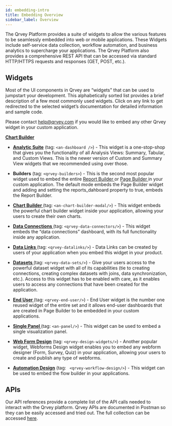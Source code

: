 ```yaml
---
id: embedding-intro
title: Embedding Overview
sidebar_label: Overview
---
```

<div style={{textAlign: "justify"}}>

The Qrvey Platform provides a suite of widgets to allow the various features to be seamlessly embedded into web or mobile applications. These Widgets include self-service data collection, workflow automation, and business analytics to supercharge your applications. The Qrvey Platform also provides a comprehensive REST API that can be accessed via standard HTTP/HTTPS requests and responses (GET, POST, etc.).

## Widgets

Most of the UI components in Qrvey are “widgets" that can be used to jumpstart your development. This alphabetically sorted list provides a brief description of a few most commonly used widgets. Click on any link to get redirected to the selected widget’s documentation for detailed information and sample code. 

Please contact [help@qrvey.com](mailto:help@qrvey.com) if you would like to embed any other Qrvey widget in your custom application.

<a href="/docs/embedding/widgets/app-building/chart-builder/"><strong>Chart Builder </strong></a>

-   <a href="/docs/embedding/widgets/analytics/analytic-suite/"> <strong>Analytic Suite</strong></a>
    (tag: `<an-dashboard />`) - This widget is a one-stop-shop that gives you the functionality of all Analysis Views: Summary, Tabular, and Custom Views. This is the newer version of Custom and Summary View widgets that we recommended using over those.

-   **Builders** (tag: `<qrvey-builders>`) - This is the second most popular widget used to embed the entire <a href="/docs/embedding/widgets/app-building/widget-report-builder/"> Report Builder </a> or <a href="/docs/embedding/widgets/app-building/widget-page-builder/">Page Builder </a>
    in your custom application. The default mode embeds the Page Builder widget and adding and setting the reports_dahboard property to true, embeds the Report Builder.

-   <a href="/docs/embedding/widgets/app-building/chart-builder/"><strong>Chart Builder </strong></a> (tag: `<an-chart-builder-modal/>`) - This widget embeds the powerful chart builder widget inside your application, allowing your users to create their own charts.

-   <a href="/docs/embedding/widgets/data-sources/widget-dataconnectors/"><strong>Data Connections </strong></a>(tag: `<qrvey-data-connectors/>`) - This widget embeds the “data connections” dashboard, with its full functionality inside any application.

-   <a href="/docs/embedding/widgets/data-sources/widget-datalinks/"><strong>Data Links </strong></a>(tag: `<qrvey-datalinks/>`) - Data Links can be created by users of your application when you embed this widget in your product.

-   <a href="/docs/embedding/widgets/data-sources/datasets-widget/"><strong>Datasets </strong></a> (tag: `<qrvey-data-sets/>`) - Give your users access to the powerful dataset widget with all of its capabilities (tie to creating connections, creating complex datasets with joins, data synchronization, etc.). Access to this widget has to be enabled with care, as it enables users to access any connections that have been created for the application.

-   <a href="/docs/embedding/widgets/app-building/widget-end-user/"><strong>End User </strong></a> (tag: `<qrvey-end-user/>`) - End User widget is the number one reused widget of the entire set and it allows end-user dashboards that are created in Page Builder to be embedded in your custom applications.

-   <a href="/docs/embedding/widgets/analytics/single-panel/"><strong>Single Panel </strong></a> (tag: `<an-panel/>`) - This widget can be used to embed a single visualization panel.

-   <a href="/docs/embedding/widgets/data-sources/widget-webforms/\n    "><strong>Web Form Design</strong></a> (tag: `<qrvey-design-widgets/>`) - Another popular widget, Webforms Design widget enables you to embed any webform designer (Form, Survey, Quiz) in your application, allowing your users to create and publish any type of webforms.

-   <a href="/docs/embedding/widgets/automation/widget-automation/"><strong>Automation Design</strong></a> (tag: ` <qrvey-workflow-design/>`) - This widget can be used to embed the flow builder in your applications.

## APIs

Our API references provide a complete list of the API calls needed to interact with the Qrvey platform. Qrvey APIs are documented in Postman so they can be easily accessed and tried out. The full collection can be accessed <a href="https://bit.ly/3lUHsQg">here</a>.
</div>